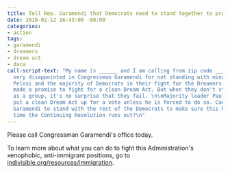 ```yaml
---
title: Tell Rep. Garamendi that Democrats need to stand together to protect Dreamers
date: 2018-02-12 16:43:00 -08:00
categories:
- action
tags:
- garamendi
- dreamers
- dream act
- daca
call-script-text: "My name is ______ and I am calling from zip code _______. \n\nI'm
  very disappointed in Congressman Garamendi for not standing with minority leader
  Pelosi and the majority of Democrats in their fight for the Dreamers. The Democrats
  made a promise to fight for a clean Dream Act. But when they don't stand strong
  as a group, it's no surprise that they fail. \n\nMajority leader Paul Ryan won't
  put a clean Dream Act up for a vote unless he is forced to do so. Can I trust Congressman
  Garamendi to stand with the rest of the Democrats to make sure this happens next
  time the Continuing Resolution runs out?\n"
---
```


Please call Congressman Garamendi's office today. 

To learn more about what you can do to fight this Administration's xenophobic, anti-immigrant positions, go to [indivisible.org/resources/immigration](http://indivisible.org/resources/immigration).